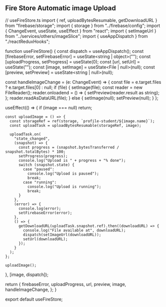 ## Fire Store Automatic image Upload
// useFireStore.ts
import { ref, uploadBytesResumable, getDownloadURL } from "firebase/storage";
import { storage } from "../firebase/config";
import { ChangeEvent, useState, useEffect } from "react";
import { setImageUrl } from "../services/others/imageSlice";
import { useAppDispatch } from "./reactReduxHooks";

function useFireStore() {
  const dispatch = useAppDispatch();
  const [firebaseError, setFirebaseError] = useState<string | object>("");
  const [uploadProgress, setProgress] = useState<number>(0);
  const [url, setUrl] = useState<string>("");
  const [image, setImage] = useState<File | null>(null);
  const [preview, setPreview] = useState<string | null>(null);

  const handleImageChange = (e: ChangeEvent<HTMLInputElement>) => {
    const file = e.target.files ? e.target.files[0] : null;
    if (file) {
      setImage(file);
      const reader = new FileReader();
      reader.onloadend = () => {
        setPreview(reader.result as string);
      };
      reader.readAsDataURL(file);
    } else {
      setImage(null);
      setPreview(null);
    }
  };

  useEffect(() => {
    if (image === null) return;

    const uploadImage = () => {
      const storageRef = ref(storage, `profile-student/${image.name}`);
      const uploadTask = uploadBytesResumable(storageRef, image);

      uploadTask.on(
        "state_changed",
        (snapshot) => {
          const progress = (snapshot.bytesTransferred / snapshot.totalBytes) * 100;
          setProgress(progress);
          console.log("Upload is " + progress + "% done");
          switch (snapshot.state) {
            case "paused":
              console.log("Upload is paused");
              break;
            case "running":
              console.log("Upload is running");
              break;
          }
        },
        (error) => {
          console.log(error);
          setFirebaseError(error);
        },
        () => {
          getDownloadURL(uploadTask.snapshot.ref).then((downloadURL) => {
            console.log("File available at", downloadURL);
            dispatch(setImageUrl(downloadURL));
            setUrl(downloadURL);
          });
        }
      );
    };

    uploadImage();
  }, [image, dispatch]);

  return {
    firebaseError,
    uploadProgress,
    url,
    preview,
    image,
    handleImageChange,
  };
}

export default useFireStore;
